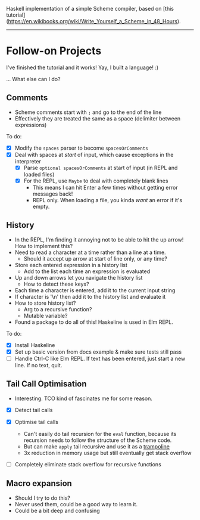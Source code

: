 Haskell implementation of a simple Scheme compiler, based on [this tutorial] (https://en.wikibooks.org/wiki/Write_Yourself_a_Scheme_in_48_Hours).


---


Follow-on Projects
==================

I've finished the tutorial and it works! Yay, I built a language! :)

... What else can I do?


Comments
--------
- Scheme comments start with `;` and go to the end of the line
- Effectively they are treated the same as a space (delimiter between expressions)

To do:
- [x] Modify the `spaces` parser to become `spacesOrComments`
- [x] Deal with spaces at _start_ of input, which cause exceptions in the interpreter
    - [x] Parse `optional spacesOrComments` at start of input (in REPL and loaded files)
    - [x] For the REPL, use `Maybe` to deal with completely blank lines
        - This means I can hit Enter a few times without getting error messages back!
        - REPL only. When loading a file, you kinda _want_ an error if it's empty.


History
-------
- In the REPL, I'm finding it annoying not to be able to hit the up arrow! How to implement this?
- Need to read a character at a time rather than a line at a time.
    - Should it accept up arrow at start of line only, or any time?
- Store each entered expression in a history list
    - Add to the list each time an expression is evaluated
- Up and down arrows let you navigate the history list
    - How to detect these keys?
- Each time a character is entered, add it to the current input string
- If character is '\n' then add it to the history list and evaluate it
- How to store history list?
    - Arg to a recursive function?
    - Mutable variable?
- Found a package to do all of this! Haskeline is used in Elm REPL.

To do:
- [x] Install Haskeline
- [x] Set up basic version from docs example & make sure tests still pass
- [ ] Handle Ctrl-C like Elm REPL. If text has been entered, just start a new line. If no text, quit.

Tail Call Optimisation
----------------------
- Interesting. TCO kind of fascinates me for some reason.
- [x] Detect tail calls
- [x] Optimise tail calls
    - Can't easily do tail recursion for the `eval` function, because its 
        recursion needs to follow the structure of the Scheme code.
    - But can make `apply` tail recursive and use it as a [trampoline](https://en.wikipedia.org/wiki/Tail_call#Through_trampolining)
    - 3x reduction in memory usage but still eventually get stack overflow
- [ ] Completely eliminate stack overflow for recursive functions


Macro expansion
---------------
- Should I try to do this?
- Never used them, could be a good way to learn it.
- Could be a bit deep and confusing
